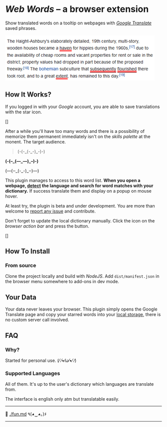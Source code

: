 # _Web Words_ – a browser extension

Show translated words on a tooltip on webpages with _[Google Translate](https://translate.google.com/)_ saved phrases.

![Plugin demo of hovering words](images/webwords1.gif)

## How It Works?

If you logged in with your _Google_ account, you are able to save translations with the star icon.

[]

After a while you'll have too many words and there is a possibility of memorize them permanent immediately isn't on the _skills palette_ at the monent. The target audience.

> (-(-\_(-\_-)\_-)-)

**(-(–\_(—\_—)\_–)-)**

(—(‒\_(-_-)\_‒)—)

This plugin manages to access to this word list. **When you open a webpage, [detect](https://developer.mozilla.org/en-US/docs/Mozilla/Add-ons/WebExtensions/API/tabs/detectLanguage) the language and search for word matches with your dictionary.** If success translate them and display on a popup on mouse hover.

At least try, the plugin is beta and under development. You are more than welcome to [report any issue](https://github.com/SubZtep/web-words/issues) and contribute.

Don't forget to update the local dictionary manually. Click the icon on the _browser action bar_ and press the button.

[]

## How To Install

### From source

Clone the project locally and build with _NodeJS_. Add `dist/manifest.json` in the browser menu somewhere to add-ons in dev mode.

## Your Data

Your data never leaves your browser. This plugin simply opens the Google Translate page and copy your starred words into your [local storage](https://developer.mozilla.org/en-US/docs/Mozilla/Add-ons/WebExtensions/API/storage), there is
no custom server call involved.

## FAQ

### Why?

Started for personal use. (⁄ ⁄•⁄ω⁄•⁄ ⁄)

### Supported Languages

All of them. It's up to the user's dictionary which languages are translate from.

The interface is english only atm but translatable easily.

---

🔗 [./fun.md](./fun.md) ٩(◕‿◕｡)۶

---
